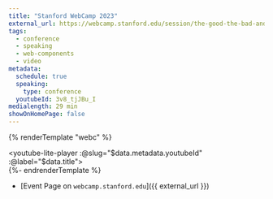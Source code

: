 ```yaml
---
title: "Stanford WebCamp 2023"
external_url: https://webcamp.stanford.edu/session/the-good-the-bad-and-the-web-components
tags:
  - conference
  - speaking
  - web-components
  - video
metadata:
  schedule: true
  speaking:
    type: conference
  youtubeId: 3v8_tjJBu_I
medialength: 29 min
showOnHomePage: false
---
```

{% renderTemplate "webc" %}<div><youtube-lite-player :@slug="$data.metadata.youtubeId" :@label="$data.title"></youtube-lite-player></div>{%- endrenderTemplate %}

* [Event Page on `webcamp.stanford.edu`]({{ external_url }})